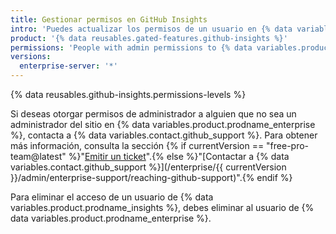 ```yaml
---
title: Gestionar permisos en GitHub Insights
intro: 'Puedes actualizar los permisos de un usuario en {% data variables.product.prodname_insights %}.'
product: '{% data reusables.gated-features.github-insights %}'
permissions: 'People with admin permissions to {% data variables.product.prodname_insights %} can manage permissions.'
versions:
  enterprise-server: '*'
---
```


{% data reusables.github-insights.permissions-levels %}

Si deseas otorgar permisos de administrador a alguien que no sea un administrador del sitio en {% data variables.product.prodname_enterprise %}, contacta a {% data variables.contact.github_support %}. Para obtener más información, consulta la sección {% if currentVersion == "free-pro-team@latest" %}"[Emitir un ticket](/github/working-with-github-support/submitting-a-ticket)".{% else %}"[Contactar a {% data variables.contact.github_support %}](/enterprise/{{ currentVersion }}/admin/enterprise-support/reaching-github-support)".{% endif %}

Para eliminar el acceso de un usuario de {% data variables.product.prodname_insights %}, debes eliminar al usuario de {% data variables.product.prodname_enterprise %}.
